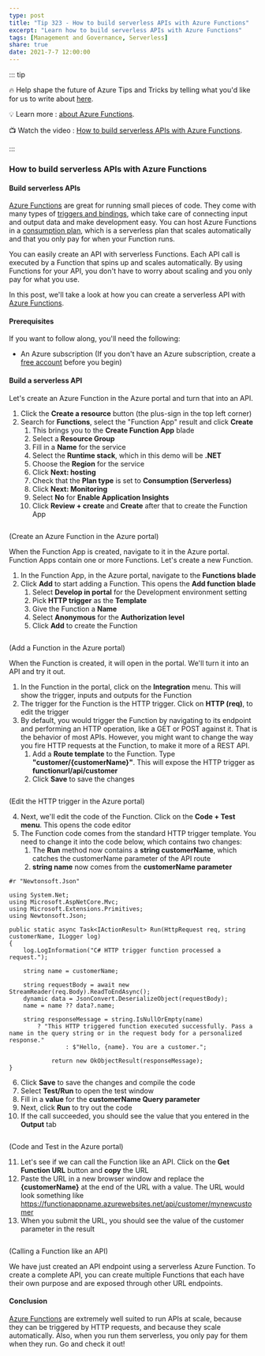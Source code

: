 ```yaml
---
type: post
title: "Tip 323 - How to build serverless APIs with Azure Functions"
excerpt: "Learn how to build serverless APIs with Azure Functions"
tags: [Management and Governance, Serverless]
share: true
date: 2021-7-7 12:00:00
---
```


::: tip 

:fire:  Help shape the future of Azure Tips and Tricks by telling what you'd like for us to write about [here](https://github.com/microsoft/AzureTipsAndTricks/issues/new?assignees=&labels=&template=survey.md&title=).

:bulb: Learn more : [about Azure Functions](https://docs.microsoft.com/azure/azure-functions/functions-overview?WT.mc_id=docs-azuredevtips-azureappsdev). 

:tv: Watch the video : [How to build serverless APIs with Azure Functions](https://youtu.be/_9moXcR2Suo?WT.mc_id=youtube-azuredevtips-azureappsdev).

:::

### How to build serverless APIs with Azure Functions

#### Build serverless APIs
[Azure Functions](https://docs.microsoft.com/azure/azure-functions/functions-overview?WT.mc_id=docs-azuredevtips-azureappsdev) are great for running small pieces of code. They come with many types of [triggers and bindings](https://docs.microsoft.com/azure/azure-functions/functions-triggers-bindings?WT.mc_id=docs-azuredevtips-azureappsdev), which take care of connecting input and output data and make development easy. You can host Azure Functions in a [consumption plan](https://docs.microsoft.com/azure/azure-functions/consumption-plan?WT.mc_id=docs-azuredevtips-azureappsdev), which is a serverless plan that scales automatically and that you only pay for when your Function runs. 

You can easily create an API with serverless Functions. Each API call is executed by a Function that spins up and scales automatically. By using Functions for your API, you don't have to worry about scaling and you only pay for what you use.

In this post, we'll take a look at how you can create a serverless API with [Azure Functions](https://docs.microsoft.com/azure/azure-functions/functions-overview?WT.mc_id=docs-azuredevtips-azureappsdev).

#### Prerequisites
If you want to follow along, you'll need the following:
* An Azure subscription (If you don't have an Azure subscription, create a [free account](https://azure.microsoft.com/free/?WT.mc_id=azure-azuredevtips-azureappsdev) before you begin)

#### Build a serverless API
Let's create an Azure Function in the Azure portal and turn that into an API.

1. Click the **Create a resource** button (the plus-sign in the top left corner) 
2. Search for **Functions**, select the "Function App" result and click **Create**
   1. This brings you to the **Create Function App** blade
   2. Select a **Resource Group**
   3. Fill in a **Name** for the service
   4. Select the **Runtime stack**, which in this demo will be **.NET**
   5. Choose the **Region** for the service
   6. Click **Next: hosting**
   7. Check that the **Plan type** is set to **Consumption (Serverless)**
   8. Click **Next: Monitoring**
   9. Select **No** for **Enable Application Insights**
   10. Click **Review + create** and **Create** after that to create the Function App

<img :src="$withBase('/files/108create.png')">

(Create an Azure Function in the Azure portal)

When the Function App is created, navigate to it in the Azure portal. Function Apps contain one or more Functions. Let's create a new Function.

1. In the Function App, in the Azure portal, navigate to the **Functions blade**
2. Click **Add** to start adding a Function. This opens the **Add function blade**
    1. Select **Develop in portal** for the Development environment setting
    2. Pick **HTTP trigger** as the **Template**
    3. Give the Function a **Name**
    4. Select **Anonymous** for the **Authorization level**
    5. Click **Add** to create the Function

<img :src="$withBase('/files/108addfunction.png')" width="50%">

(Add a Function in the Azure portal)

When the Function is created, it will open in the portal. We'll turn it into an API and try it out.

1. In the Function in the portal, click on the **Integration** menu. This will show the trigger, inputs and outputs for the Function
2. The trigger for the Function is the HTTP trigger. Click on **HTTP (req)**, to edit the trigger
3. By default, you would trigger the Function by navigating to its endpoint and performing an HTTP operation, like a GET or POST against it. That is the behavior of most APIs. However, you might want to change the way you fire HTTP requests at the Function, to make it more of a REST API. 
    1. Add a **Route template** to the Function. Type **"customer/{customerName}"**. This will expose the HTTP trigger as **functionurl/api/customer**
    2. Click **Save** to save the changes

<img :src="$withBase('/files/108edittrigger.png')" width="50%">

(Edit the HTTP trigger in the Azure portal)    

4. Next, we'll edit the code of the Function. Click on the **Code + Test menu**. This opens the code editor
5. The Function code comes from the standard HTTP trigger template. You need to change it into the code below, which contains two changes:
    1. The **Run** method now contains a **string customerName**, which catches the customerName parameter of the API route
    2. **string name** now comes from the **customerName parameter**

```
#r "Newtonsoft.Json"

using System.Net;
using Microsoft.AspNetCore.Mvc;
using Microsoft.Extensions.Primitives;
using Newtonsoft.Json;

public static async Task<IActionResult> Run(HttpRequest req, string customerName, ILogger log)
{
    log.LogInformation("C# HTTP trigger function processed a request.");

    string name = customerName;

    string requestBody = await new StreamReader(req.Body).ReadToEndAsync();
    dynamic data = JsonConvert.DeserializeObject(requestBody);
    name = name ?? data?.name;

    string responseMessage = string.IsNullOrEmpty(name)
        ? "This HTTP triggered function executed successfully. Pass a name in the query string or in the request body for a personalized response."
                : $"Hello, {name}. You are a customer.";

            return new OkObjectResult(responseMessage);
}
```

6. Click **Save** to save the changes and compile the code
7. Select **Test/Run** to open the test window
8. Fill in a **value** for the **customerName Query parameter**
9. Next, click **Run** to try out the code
10. If the call succeeded, you should see the value that you entered in the **Output** tab

<img :src="$withBase('/files/108code.png')">

(Code and Test in the Azure portal)

11. Let's see if we can call the Function like an API. Click on the **Get Function URL** button and **copy** the URL
12. Paste the URL in a new browser window and replace the **{customerName}** at the end of the URL with a value. The URL would look something like https://functionappname.azurewebsites.net/api/customer/mynewcustomer
13. When you submit the URL, you should see the value of the customer parameter in the result

<img :src="$withBase('/files/108result.png')">

(Calling a Function like an API)

We have just created an API endpoint using a serverless Azure Function. To create a complete API, you can create multiple Functions that each have their own purpose and are exposed through other URL endpoints.

#### Conclusion
[Azure Functions](https://docs.microsoft.com/azure/azure-functions/functions-overview?WT.mc_id=docs-azuredevtips-azureappsdev) are extremely well suited to run APIs at scale, because they can be triggered by HTTP requests, and because they scale automatically. Also, when you run them serverless, you only pay for them when they run. Go and check it out!